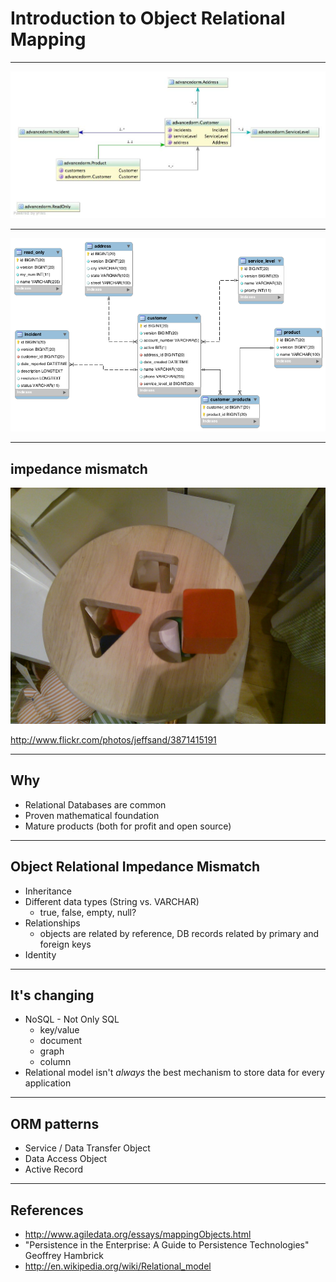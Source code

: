 # Introduction to Object Relational Mapping

---

<img src="images/classdiagram.jpg" class="fill" >

---

<img src="images/erd.png" class="fill" >

---

## impedance mismatch

<img src="images/squarePegRoundHole.jpg" class="fill">

http://www.flickr.com/photos/jeffsand/3871415191

--- 

## Why

- Relational Databases are common
- Proven mathematical foundation
- Mature products (both for profit and open source)

---

## Object Relational Impedance Mismatch

- Inheritance
- Different data types (String vs. VARCHAR)
	- true, false, empty, null?
- Relationships
	- objects are related by reference, DB records related by primary and foreign keys
- Identity

---

## It's changing

- NoSQL - Not Only SQL
	- key/value
	- document 
	- graph
	- column
- Relational model isn't *always* the best mechanism to store data for every application

--- 

## ORM patterns

- Service / Data Transfer Object
- Data Access Object
- Active Record
	
-------

## References
- http://www.agiledata.org/essays/mappingObjects.html
- "Persistence in the Enterprise: A Guide to Persistence Technologies" Geoffrey Hambrick
- http://en.wikipedia.org/wiki/Relational_model